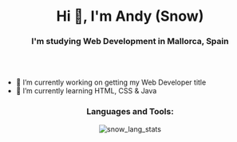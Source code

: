 <h1 align="center">Hi 👋, I'm Andy (Snow)</h1>
<h3 align="center">I'm studying Web Development in Mallorca, Spain</h3>

<br>
<br>

- 🔭 I’m currently working on getting my Web Developer title
- 🌱 I’m currently learning HTML, CSS & Java



<h3 align="center">Languages and Tools:</h3>

<p align="center">
  <img src="https://github-readme-stats.vercel.app/api/top-langs?username=iSnowdy&theme=algolia&show_icons=true&locale=en&layout=compact" alt="snow_lang_stats">
</p>
